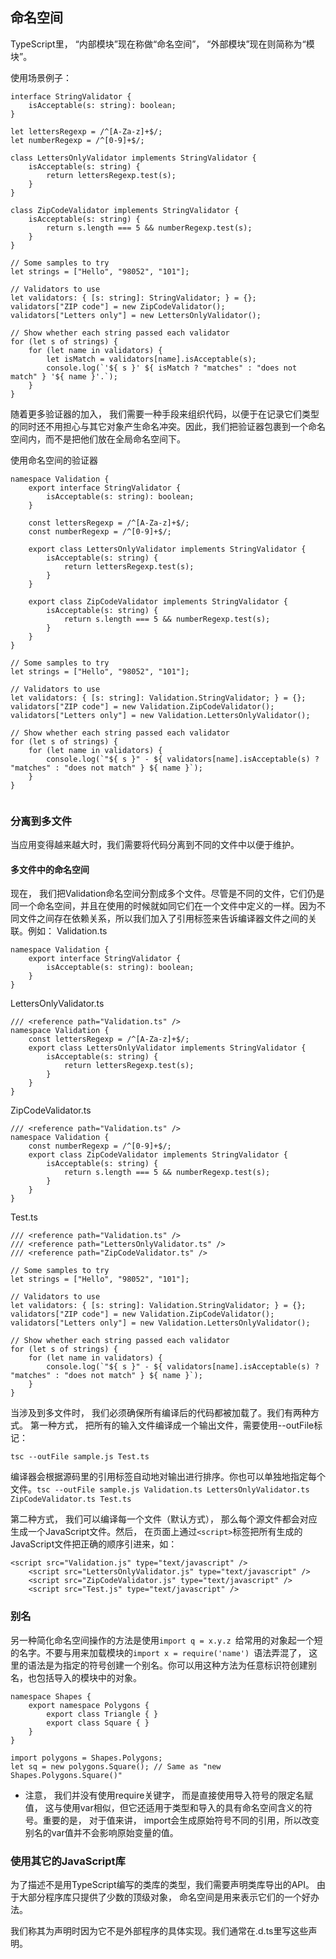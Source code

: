 ## 命名空间
TypeScript里， “内部模块”现在称做“命名空间”， “外部模块”现在则简称为“模块”。

使用场景例子：
````
interface StringValidator {
    isAcceptable(s: string): boolean;
}

let lettersRegexp = /^[A-Za-z]+$/;
let numberRegexp = /^[0-9]+$/;

class LettersOnlyValidator implements StringValidator {
    isAcceptable(s: string) {
        return lettersRegexp.test(s);
    }
}

class ZipCodeValidator implements StringValidator {
    isAcceptable(s: string) {
        return s.length === 5 && numberRegexp.test(s);
    }
}

// Some samples to try
let strings = ["Hello", "98052", "101"];

// Validators to use
let validators: { [s: string]: StringValidator; } = {};
validators["ZIP code"] = new ZipCodeValidator();
validators["Letters only"] = new LettersOnlyValidator();

// Show whether each string passed each validator
for (let s of strings) {
    for (let name in validators) {
        let isMatch = validators[name].isAcceptable(s);
        console.log(`'${ s }' ${ isMatch ? "matches" : "does not match" } '${ name }'.`);
    }
}
````

随着更多验证器的加入， 我们需要一种手段来组织代码，以便于在记录它们类型的同时还不用担心与其它对象产生命名冲突。因此，我们把验证器包裹到一个命名空间内，而不是把他们放在全局命名空间下。

使用命名空间的验证器
````
namespace Validation {
    export interface StringValidator {
        isAcceptable(s: string): boolean;
    }

    const lettersRegexp = /^[A-Za-z]+$/;
    const numberRegexp = /^[0-9]+$/;

    export class LettersOnlyValidator implements StringValidator {
        isAcceptable(s: string) {
            return lettersRegexp.test(s);
        }
    }

    export class ZipCodeValidator implements StringValidator {
        isAcceptable(s: string) {
            return s.length === 5 && numberRegexp.test(s);
        }
    }
}

// Some samples to try
let strings = ["Hello", "98052", "101"];

// Validators to use
let validators: { [s: string]: Validation.StringValidator; } = {};
validators["ZIP code"] = new Validation.ZipCodeValidator();
validators["Letters only"] = new Validation.LettersOnlyValidator();

// Show whether each string passed each validator
for (let s of strings) {
    for (let name in validators) {
        console.log(`"${ s }" - ${ validators[name].isAcceptable(s) ? "matches" : "does not match" } ${ name }`);
    }
}


````

### 分离到多文件
当应用变得越来越大时，我们需要将代码分离到不同的文件中以便于维护。

#### 多文件中的命名空间
现在， 我们把Validation命名空间分割成多个文件。尽管是不同的文件，它们仍是同一个命名空间，并且在使用的时候就如同它们在一个文件中定义的一样。因为不同文件之间存在依赖关系，所以我们加入了引用标签来告诉编译器文件之间的关联。例如：
Validation.ts
````
namespace Validation {
    export interface StringValidator {
        isAcceptable(s: string): boolean;
    }
}
````

LettersOnlyValidator.ts
````
/// <reference path="Validation.ts" />
namespace Validation {
    const lettersRegexp = /^[A-Za-z]+$/;
    export class LettersOnlyValidator implements StringValidator {
        isAcceptable(s: string) {
            return lettersRegexp.test(s);
        }
    }
}
````

ZipCodeValidator.ts
````
/// <reference path="Validation.ts" />
namespace Validation {
    const numberRegexp = /^[0-9]+$/;
    export class ZipCodeValidator implements StringValidator {
        isAcceptable(s: string) {
            return s.length === 5 && numberRegexp.test(s);
        }
    }
}
````

Test.ts
````
/// <reference path="Validation.ts" />
/// <reference path="LettersOnlyValidator.ts" />
/// <reference path="ZipCodeValidator.ts" />

// Some samples to try
let strings = ["Hello", "98052", "101"];

// Validators to use
let validators: { [s: string]: Validation.StringValidator; } = {};
validators["ZIP code"] = new Validation.ZipCodeValidator();
validators["Letters only"] = new Validation.LettersOnlyValidator();

// Show whether each string passed each validator
for (let s of strings) {
    for (let name in validators) {
        console.log(`"${ s }" - ${ validators[name].isAcceptable(s) ? "matches" : "does not match" } ${ name }`);
    }
}

````
当涉及到多文件时， 我们必须确保所有编译后的代码都被加载了。我们有两种方式。
第一种方式， 把所有的输入文件编译成一个输出文件，需要使用--outFile标记：
````
tsc --outFile sample.js Test.ts
````
编译器会根据源码里的引用标签自动地对输出进行排序。你也可以单独地指定每个文件。```tsc --outFile sample.js Validation.ts LettersOnlyValidator.ts ZipCodeValidator.ts Test.ts ```

第二种方式， 我们可以编译每一个文件（默认方式）， 那么每个源文件都会对应生成一个JavaScript文件。然后， 在页面上通过```<script>```标签把所有生成的JavaScript文件把正确的顺序引进来，如：
````
<script src="Validation.js" type="text/javascript" />
    <script src="LettersOnlyValidator.js" type="text/javascript" />
    <script src="ZipCodeValidator.js" type="text/javascript" />
    <script src="Test.js" type="text/javascript" />
````

### 别名
另一种简化命名空间操作的方法是使用```import q = x.y.z ```给常用的对象起一个短的名字。不要与用来加载模块的```import x = require('name') ```语法弄混了， 这里的语法是为指定的符号创建一个别名。你可以用这种方法为任意标识符创建别名，也包括导入的模块中的对象。
````
namespace Shapes {
    export namespace Polygons {
        export class Triangle { }
        export class Square { }
    }
}

import polygons = Shapes.Polygons;
let sq = new polygons.Square(); // Same as "new Shapes.Polygons.Square()"
````
* 注意， 我们并没有使用require关键字， 而是直接使用导入符号的限定名赋值， 这与使用var相似，但它还适用于类型和导入的具有命名空间含义的符号。重要的是， 对于值来讲， import会生成原始符号不同的引用，所以改变别名的var值并不会影响原始变量的值。

### 使用其它的JavaScript库
为了描述不是用TypeScript编写的类库的类型，我们需要声明类库导出的API。 由于大部分程序库只提供了少数的顶级对象， 命名空间是用来表示它们的一个好办法。

我们称其为声明时因为它不是外部程序的具体实现。我们通常在.d.ts里写这些声明。
